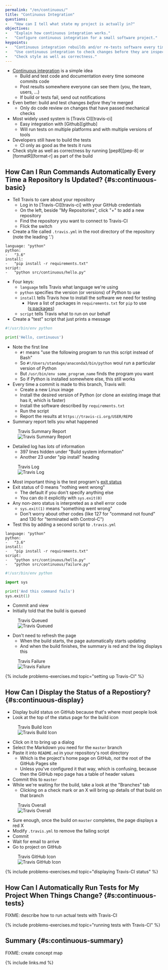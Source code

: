 ```yaml
---
permalink: "/en/continuous/"
title: "Continuous Integration"
questions:
-   "How can I tell what state my project is actually in?"
objectives:
-   "Explain how continuous integration works."
-   "Configure continuous integration for a small software project."
keypoints:
-   "Continuous integration rebuilds and/or re-tests software every time something changes."
-   "Use continuous integration to check changes before they are inspected."
-   "Check style as well as correctness."
---
```


-   [Continuous integration](#g:continuous-integration) is a simple idea
    -   Build and test code and documentation every time someone commits code
    -   Post results somewhere everyone can see them (you, the team, users, ...)
    -   If build or tests fail, send out notifications
-   Even better: build and test changes *before* they're merged
    -   Only do code review on changes that have passed mechanical checks
-   Most widely used system is [Travis CI][travis-ci]
    -   Easy integration with [Github][github]
    -   Will run tests on multiple platforms and with multiple versions of tools
-   Developers still have to build the tests
    -   CI only as good as the tests it runs
-   Check style as well as correctness by running [pep8][pep-8] or [formatR][format-r] as part of the build

## How Can I Run Commands Automatically Every Time a Repository Is Updated? {#s:continuous-basic}

-   Tell Travis to care about your repository
    -   Log in to [Travis-CI][travis-ci] with your GitHub credentials
    -   On the left, beside "My Repositories", click "+" to add a new repository
    -   Find the repository you want to connect to Travis-CI
    -   Flick the switch
-   Create a file called `.travis.yml` in the root directory of the repository (note the leading '.')

```
language: "python"
python:
-   "3.6"
install:
-   "pip install -r requirements.txt"
script:
-   "python src/continuous/hello.py"
```

-   Four keys:
    -   `language` tells Travis what language we're using
    -   `python` specifies the version (or versions) of Python to use
    -   `install` tells Travis how to install the software we need for testing
        -   Have a list of packages in `requirements.txt` for `pip` to use ([s:packages](#CHAPTER))
    -   `script` tells Travis what to run on our behalf
-   Create a "test" script that just prints a message

```py
#!/usr/bin/env python

print('Hello, continuous')
```

-   Note the first line
    -   `#!` means "use the following program to run this script instead of Bash"
    -   So `#!/Users/standage/anaconda3/bin/python` woul run a particular version of Python
    -   But `/usr/bin/env some_program_name` finds the program you want
    -   So if Python is installed somewhere else, this still works
-   Every time a commit is made to this branch, Travis will:
    -   Create a new Linux image
    -   Install the desired version of Python (or clone an existing image that has it, which is faster)
    -   Install the software described by `requirements.txt`
    -   Run the script
    -   Report the results at `https://travis-ci.org/USER/REPO`
-   Summary report tells you what happened

<figure>
  <figcaption>Travis Summary Report</figcaption>
  <img id="f:continuous-summary" src="../../files/travis-summary.png" alt="Travis Summary Report" />
</figure>

-   Detailed log has *lots* of information
    -   397 lines hidden under "Build system information"
    -   Another 23 under "pip install" heading

<figure>
  <figcaption>Travis Log</figcaption>
  <img id="f:continuous-log" src="../../files/travis-log.png" alt="Travis Log" />
</figure>

-   Most important thing is the test program's [exit status](#g:exit-status)
-   Exit status of 0 means "nothing went wrong"
    -   The default if you don't specify anything else
    -   You can do it explicitly with `sys.exit(0)`
-   Any non-zero status is interpreted as a shell error code
    -   `sys.exit(1)` means "something went wrong"
    -   Don't worry about other codes (like 127 for "command not found" and 130 for "terminated with Control-C")
-   Test this by adding a second script to `.travis.yml`

```
language: "python"
python:
-   "3.6"
install:
-   "pip install -r requirements.txt"
script:
-   "python src/continuous/hello.py"
-   "python src/continuous/failure.py"
```
```py
#!/usr/bin/env python

import sys

print('And this command fails')
sys.exit(1)
```

-   Commit and view
-   Initially told that the build is queued

<figure>
  <figcaption>Travis Queued</figcaption>
  <img id="f:continuous-queued" src="../../files/travis-queued.png" alt="Travis Queued" />
</figure>

-   Don't need to refresh the page
    -   When the build starts, the page automatically starts updating
    -   And when the build finishes, the summary is red and the log displays this

<figure>
  <figcaption>Travis Failure</figcaption>
  <img id="f:continuous-failure" src="../../files/travis-failure.png" alt="Travis Failure" />
</figure>

{% include problems-exercises.md topic="setting up Travis-CI" %}

## How Can I Display the Status of a Repostiory? {#s:continuous-display}

-   Display build status on GitHub because that's where most people look
-   Look at the top of the status page for the build icon

<figure>
  <figcaption>Travis Build Icon</figcaption>
  <img id="f:continuous-build-icon" src="../../files/travis-build-icon.png" alt="Travis Build Icon" />
</figure>

-   Click on it to bring up a dialog
-   Select the Markdown you need for the `master` branch
-   Paste it into `README.md` in your repository's root directory
    -   Which is the project's home page on GitHub, *not* the root of the GitHub Pages site
    -   Unless you've configured it that way, which is confusing, because then the GitHub repo page has a table of header values
-   Commit this to `master`
-   While we're waiting for the build, take a look at the "Branches" tab
    -   Clicking on a check mark or an X will bring up details of that build on that branch

<figure>
  <figcaption>Travis Overall</figcaption>
  <img id="f:continuous-overall" src="../../files/travis-overall.png" alt="Travis Overall" />
</figure>

-   Sure enough, once the build on `master` completes, the page displays a red X
-   Modify `.travis.yml` to remove the failing script
-   Commit
-   Wait for email to arrive
-   Go to project on GitHub

<figure>
  <figcaption>Travis GitHub Icon</figcaption>
  <img id="f:continuous-github-icon" src="../../files/travis-github-icon.png" alt="Travis GitHub Icon" />
</figure>

{% include problems-exercises.md topic="displaying Travis-CI status" %}

## How Can I Automatically Run Tests for My Project When Things Change?  {#s:continuous-tests}

FIXME: describe how to run actual tests with Travis-CI

{% include problems-exercises.md topic="running tests with Travis-CI" %}

## Summary {#s:continuous-summary}

FIXME: create concept map

{% include links.md %}
